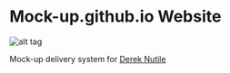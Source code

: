 # Mock-up.github.io Website

![alt tag](https://raw.githubusercontent.com/mock-up/mock-up.github.io/master/_project/mocking.jpg)

Mock-up delivery system for [Derek Nutile](http://dereknutile.com)
